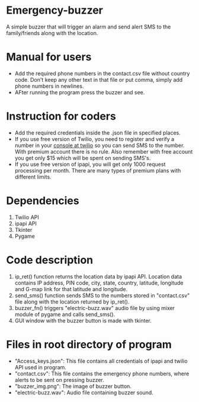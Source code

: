 # Emergency-buzzer
A simple buzzer that will trigger an alarm and send alert SMS to the family/friends along with the location.

# Manual for users
* Add the required phone numbers in the contact.csv file without country code.
  Don't keep any other text in that file or put comma, simply add phone numbers in newlines.
* AFter running the program press the buzzer and see.

# Instruction for coders
* Add the required credentials inside the .json file in specified places.
* If you use free version of Twilio, you need to register and verify a number in your [console at twilio](https://console.twilio.com)
  so you can send SMS to the number. With premium account there is no rule. Also remember with free account you get only $15 which will be
  spent on sending SMS's.
* If you use free version of ipapi, you will get only 1000 request processing per month. There are many types of premium plans with different limits.

# Dependencies
1. Twilio API
2. ipapi API
3. Tkinter
4. Pygame

# Code description
1. ip_ret() function returns the location data by ipapi API. Location data contains IP address, PIN code, city,
   state, country, latitude, longitude and G-map link for that latitude and longitude.
2. send_sms() function sends SMS to the numbers stored in "contact.csv" file along with the location returned by ip_ret().
3. buzzer_fn() triggers "electric-buzz.wav" audio file by using mixer module of pygame and calls send_sms().
4. GUI window with the buzzer button is made with tkinter.

# Files in root directory of program
* "Access_keys.json": This file contains all credentials of ipapi and twilio API used in program.
* "contact.csv": This file contains the emergency phone numbers, where alerts to be sent on pressing buzzer.
* "buzzer_img.png": The image of buzzer button.
* "electric-buzz.wav": Audio file containing buzzer sound.
